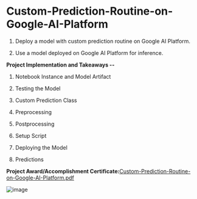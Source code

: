 # Custom-Prediction-Routine-on-Google-AI-Platform

1. Deploy a model with custom prediction routine on Google AI Platform.

2. Use a model deployed on Google AI Platform for inference.


**Project Implementation and Takeaways --**

1. Notebook Instance and Model Artifact

2. Testing the Model

3. Custom Prediction Class

4. Preprocessing

5. Postprocessing

6. Setup Script

7. Deploying the Model

8. Predictions


**Project Award/Accomplishment Certificate:**[Custom-Prediction-Routine-on-Google-AI-Platform.pdf](https://github.com/Pikachu0405/Custom-Prediction-Routine-on-Google-AI-Platform/files/7636085/Custom-Prediction-Routine-on-Google-AI-Platform.pdf)

![image](https://user-images.githubusercontent.com/93926742/144286718-fab8ea26-179a-4fc1-9e6a-3b1cd1c3dcc3.png)
